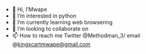 - 👋 Hi, I’Mwape 
- 👀 I’m interested in python 
- 🌱 I’m currently learning web browsering
- 💞️ I’m looking to collaborate on 
- 📫 How to reach me Twitter @Methodman_3/ email @kingscartmwape@gmail.com 

<!---
mayne
